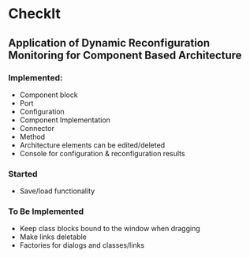 # CheckIt 
## Application of Dynamic Reconfiguration Monitoring for Component Based Architecture   

### Implemented:
* Component block
* Port
* Configuration
* Component Implementation
* Connector
* Method
* Architecture elements can be edited/deleted
* Console for configuration & reconfiguration results

### Started
* Save/load functionality


### To Be Implemented
* Keep class blocks bound to the window when dragging
* Make links deletable
* Factories for dialogs and classes/links
